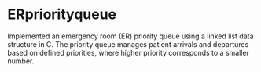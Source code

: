 # ERpriorityqueue
Implemented an emergency room (ER) priority queue using a linked list data structure in C. The priority queue manages patient arrivals and departures based on defined priorities, where higher priority corresponds to a smaller number. 
